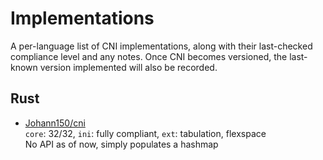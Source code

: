 # Implementations
A per-language list of CNI implementations, along with their last-checked compliance level and any notes.
Once CNI becomes versioned, the last-known version implemented will also be recorded.

## Rust
* [Johann150/cni](https://github.com/Johann150/cni/)  
  `core`: 32/32, `ini`: fully compliant, `ext`: tabulation, flexspace  
  No API as of now, simply populates a hashmap
